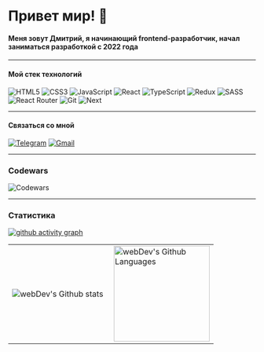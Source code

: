 # Привет мир! 👋
#### Меня зовут Дмитрий, я начинающий frontend-разработчик, начал заниматься разработкой с 2022 года
***
#### Мой стек технологий
![HTML5](https://img.shields.io/badge/html-%23E34F26.svg?style=for-the-badge&logo=html5&logoColor=white)
![CSS3](https://img.shields.io/badge/css-%231572B6.svg?style=for-the-badge&logo=css3&logoColor=white)
![JavaScript](https://img.shields.io/badge/Javascript-%23323330.svg?style=for-the-badge&logo=javascript&logoColor=%23F7DF1E)
![React](https://img.shields.io/badge/react-%2320232a.svg?style=for-the-badge&logo=react&logoColor=%2361DAFB)
![TypeScript](https://img.shields.io/badge/typescript-%23007ACC.svg?style=for-the-badge&logo=typescript&logoColor=white)
![Redux](https://img.shields.io/badge/redux_toolkit-%23593d88.svg?style=for-the-badge&logo=redux&logoColor=white)
![SASS](https://img.shields.io/badge/SASS-hotpink.svg?style=for-the-badge&logo=SASS&logoColor=white)
![React Router](https://img.shields.io/badge/React_Router-CA4245?style=for-the-badge&logo=react-router&logoColor=white)
![Git](https://img.shields.io/badge/GIT-E44C30?style=for-the-badge&logo=git&logoColor=white)
![Next](https://img.shields.io/badge/next.js-000000?style=for-the-badge&logo=nextdotjs&logoColor=white)
***
#### Связаться со мной
[![Telegram](https://img.shields.io/badge/Telegram-2CA5E0?style=for-the-badge&logo=telegram&logoColor=white)](https://t.me/Lraytsx)
[![Gmail](https://img.shields.io/badge/Gmail-D14836?style=for-the-badge&logo=gmail&logoColor=white)](mailto:dmitriifrs@gmail.com)
***
### Codewars
![Codewars](https://www.codewars.com/users/Leengray/badges/large)
***
### Статистика
[![github activity graph](https://github-readme-activity-graph.vercel.app/graph?username=DmitriiFRS&theme=tokyo-night)](https://github.com/DmitriiFRS/github-readme-activity-graph)
<table>
  <tr>
    <td>
      <img align="left" src="http://github-readme-streak-stats.herokuapp.com?user=DmitriiFRS&theme=dark&background=000000" alt="webDev's Github stats" />
    </td>
    <td>
      <img height="195px" align="right" alt="webDev's Github Languages" src="https://github-readme-stats-sigma-five.vercel.app/api/top-langs/?username=DmitriiFRS&layout=compact&theme=vision-friendly-dark" />
    </td>
  </tr>
</table>
